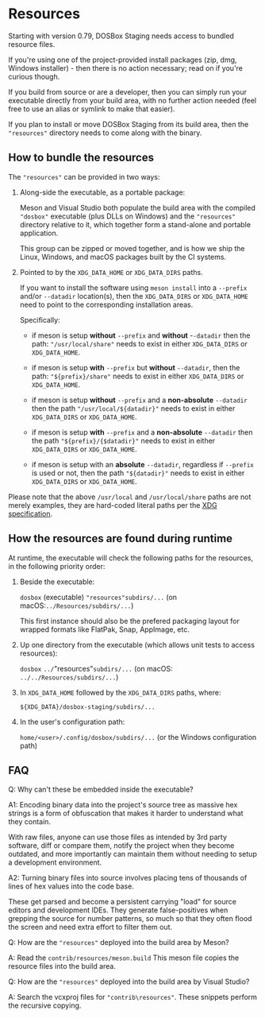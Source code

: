 # Resources

Starting with version 0.79, DOSBox Staging needs access to bundled resource
files.

If you're using one of the project-provided install packages (zip, dmg, Windows
installer) - then there is no action necessary; read on if you're curious
though.

If you build from source or are a developer, then you can simply run your
executable directly from your build area, with no further action needed (feel
free to use an alias or symlink to make that easier).

If you plan to install or move DOSBox Staging from its build area, then the
`"resources"` directory needs to come along with the binary.

## How to bundle the resources

The `"resources"` can be provided in two ways:

1. Along-side the executable, as a portable package:
    
    Meson and Visual Studio both populate the build area with the compiled
    `"dosbox"` executable (plus DLLs on Windows) and the `"resources"`
    directory relative to it, which together form a stand-alone and portable
    application.
    
    This group can be zipped or moved together, and is how we ship the Linux,
    Windows, and macOS packages built by the CI systems.

2. Pointed to by the `XDG_DATA_HOME` or `XDG_DATA_DIRS` paths.
    
    If you want to install the software using `meson install` into a `--prefix`
    and/or `--datadir` location(s), then the `XDG_DATA_DIRS` or `XDG_DATA_HOME`
    need to point to the corresponding installation areas.
    
    Specifically:
    
    - if meson is setup **without** `--prefix` and **without** -`-datadir` then
      the path: `"/usr/local/share"` needs to exist in either `XDG_DATA_DIRS` or
      `XDG_DATA_HOME`.

    - if meson is setup **with** `--prefix` but **without** `--datadir`, then
      the path: `"${prefix}/share"` needs to exist in either `XDG_DATA_DIRS` or
      `XDG_DATA_HOME`.

    - if meson is setup **without** `--prefix` and a **non-absolute**
      `--datadir` then the path `"/usr/local/${datadir}"` needs to exist in
      either `XDG_DATA_DIRS` or `XDG_DATA_HOME`.

    - if meson is setup **with** `--prefix` and a **non-absolute** `--datadir`
      then the path `"${prefix}/{$datadir}"` needs to exist in either
      `XDG_DATA_DIRS` or `XDG_DATA_HOME`.

    - if meson is setup with an **absolute** `--datadir`, regardless if
      `--prefix` is used or not, then the path `"${datadir}"` needs to exist in
      either `XDG_DATA_DIRS` or `XDG_DATA_HOME`.

Please note that the above `/usr/local` and `/usr/local/share` paths are not
merely examples, they are hard-coded literal paths per the [XDG
specification](https://specifications.freedesktop.org/basedir-spec/basedir-spec-latest.html).

## How the resources are found during runtime

At runtime, the executable will check the following paths for the resources, in
the following priority order:

1. Beside the executable:
    
    `dosbox` (executable) `"resources"subdirs/...` (on
    macOS:`../Resources/subdirs/...`)
    
    This first instance should also be the prefered packaging layout for wrapped
    formats like FlatPak, Snap, AppImage, etc.

2. Up one directory from the executable (which allows unit tests to access
   resources):
    
    `dosbox` `../`"resources"`subdirs/...` (on macOS:
    `../../Resources/subdirs/...`)

3. In `XDG_DATA_HOME` followed by the `XDG_DATA_DIRS` paths, where:
    
    `${XDG_DATA}/dosbox-staging/subdirs/...`

4. In the user's configuration path:
    
    `home/<user>/.config/dosbox/subdirs/...` (or the Windows configuration path)

## FAQ

Q: Why can't these be embedded inside the executable?

A1: Encoding binary data into the project's source tree as massive hex strings
is a form of obfuscation that makes it harder to understand what they contain.

With raw files, anyone can use those files as intended by 3rd party software,
diff or compare them, notify the project when they become outdated, and more
importantly can maintain them without needing to setup a development
environment.

A2: Turning binary files into source involves placing tens of thousands of lines
of hex values into the code base.

These get parsed and become a persistent carrying "load" for source editors and
development IDEs. They generate false-positives when grepping the source for
number patterns, so much so that they often flood the screen and need extra
effort to filter them out.

Q: How are the `"resources"` deployed into the build area by Meson?

A: Read the `contrib/resources/meson.build` This meson file copies the resource
files into the build area.

Q: How are the `"resources"` deployed into the build area by Visual Studio?

A: Search the vcxproj files for `"contrib\resources"`. These snippets perform
the recursive copying.
